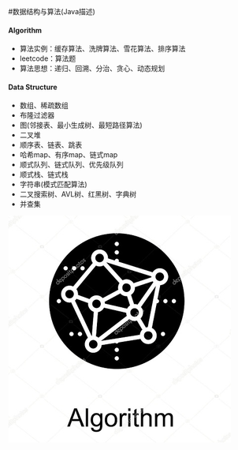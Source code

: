 #数据结构与算法(Java描述)
#### Algorithm
- 算法实例：缓存算法、洗牌算法、雪花算法、排序算法
- leetcode：算法题
- 算法思想：递归、回溯、分治、贪心、动态规划
#### Data Structure
- 数组、稀疏数组
- 布隆过滤器
- 图(邻接表、最小生成树、最短路径算法)
- 二叉堆
- 顺序表、链表、跳表
- 哈希map、有序map、链式map
- 顺式队列、链式队列、优先级队列
- 顺式栈、链式栈
- 字符串(模式匹配算法)
- 二叉搜索树、AVL树、红黑树、字典树
- 并查集

![](./src/main/resources/algorithm.jpg)
